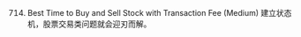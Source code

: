<!-- 213. House Robber II (Medium)
强盗抢劫题目的 follow-up，如何处理环形数组呢? -->

<!-- 53. Maximum Subarray (Easy)
  经典的一维动态规划题目，试着把一维空间优化为常量吧。 -->
<!-- 343. Integer Break (Medium)
  分割类型题，先尝试用动态规划求解，再思考是否有更简单的解法。 -->
<!-- 583. Delete Operation for Two Strings (Medium)
  最长公共子序列的变种题。 -->

<!-- 646. Maximum Length of Pair Chain (Medium)
  最长递增子序列的变种题，同样的，尝试用二分进行加速。 -->
<!-- 376. Wiggle Subsequence (Medium)
  最长摆动子序列，通项公式比较特殊，需要仔细思考。 -->
<!-- 494. Target Sum (Medium)
如果告诉你这道题是 0-1 背包，你是否会有一些思路? -->
714. Best Time to Buy and Sell Stock with Transaction Fee (Medium)
  建立状态机，股票交易类问题就会迎刃而解。